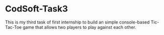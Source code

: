 # CodSoft-Task3
This is my third task of first internship to build an simple console-based Tic-Tac-Toe game that allows two players to play against each other.
